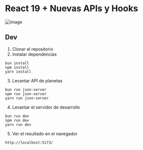 # React 19 + Nuevas APIs y Hooks
![image](https://github.com/user-attachments/assets/6cc35d8a-16d6-460d-bcaa-7366c1dc89c3)

## Dev

1. Clonar el repositorio
2. Instalar dependencias

```
bun install
npm install
yarn install
```

3. Levantar API de planetas

```
bun run json-server
npm run json-server
yarn run json-server
```

4. Levantar el servidor de desarrollo

```
bun run dev
npm run dev
yarn run dev
```

5. Ver el resultado en el navegador

```
http://localhost:5173/
```
